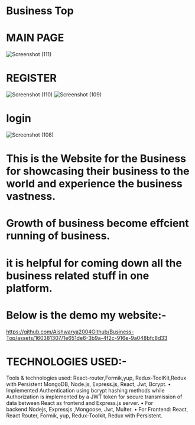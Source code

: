 # Business Top

# MAIN PAGE
![Screenshot (111)](https://github.com/Aishwarya2004Github/Business-Top/assets/160381307/8c770137-498d-4518-a8bf-b7996ee16c38)

# REGISTER
![Screenshot (110)](https://github.com/Aishwarya2004Github/Business-Top/assets/160381307/3ae4cb36-122b-46ce-bdb3-0894dbda3be9)
![Screenshot (109)](https://github.com/Aishwarya2004Github/Business-Top/assets/160381307/53a6cd61-cc4a-4d38-9a26-a9321922e861)

# login
![Screenshot (108)](https://github.com/Aishwarya2004Github/Business-Top/assets/160381307/3a283264-5f68-4109-ba04-f0c8362fbcbe)
  # This is the Website for the Business for showcasing their business to the world and experience the business vastness.
# Growth of business become effcient running of business.
 # it is helpful for coming down all the business related stuff in one platform.


 # Below is the demo my website:-
 

https://github.com/Aishwarya2004Github/Business-Top/assets/160381307/1e651de6-3b9a-4f2c-916e-9a048bfc8d33

# TECHNOLOGIES USED:-
Tools & technologies used: React-router,Formik,yup, Redux-ToolKit,Redux with Persistent MongoDB, Node.js, Express.js, React, Jwt, Bcrypt.
•	Implemented Authentication using bcrypt hashing methods while Authorization is implemented by a JWT token for secure transmission of data between React as frontend and Express.js server.
•	For backend:Nodejs, Expressjs ,Mongoose, Jwt, Multer.
•	For Frontend: React, React Router, Formik, yup, Redux-Toolkit, Redux with Persistent.

